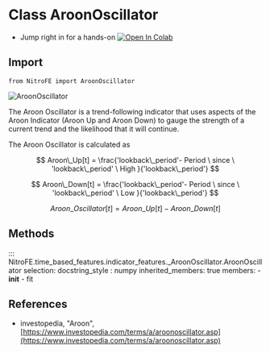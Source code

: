 
# Class AroonOscillator

* Jump right in for a hands-on [![Open In Colab](https://camo.githubusercontent.com/52feade06f2fecbf006889a904d221e6a730c194/68747470733a2f2f636f6c61622e72657365617263682e676f6f676c652e636f6d2f6173736574732f636f6c61622d62616467652e737667)](https://colab.research.google.com/drive/1dfE41z5YhHfrbybV3ZWu6cwyPKmRgqek?usp=sharing)

## Import
`
from NitroFE import AroonOscillator
`

![AroonOscillator](https://media.giphy.com/media/4ZsySSakheySRgatvI/giphy.gif)


The Aroon Oscillator is a trend-following indicator that uses aspects of the Aroon Indicator (Aroon Up and Aroon Down) to gauge the strength of a current trend and the likelihood that it will continue.

The Aroon Oscillator is calculated as 

$$
Aroon\_Up[t] = \frac{'lookback\_period'- Period \ since \ 'lookback\_period' \ High }{'lookback\_period'}
$$

$$
Aroon\_Down[t] = \frac{'lookback\_period'- Period \ since \ 'lookback\_period' \ Low }{'lookback\_period'}
$$

$$
Aroon\_Oscillator[t] = Aroon\_Up[t] - Aroon\_Down[t] 
$$

## Methods

::: NitroFE.time_based_features.indicator_features._AroonOscillator.AroonOscillator
    selection:
        docstring_style : numpy
        inherited_members: true
        members:
        - __init__
        - fit

References
----------
* investopedia, "Aroon",
    [https://www.investopedia.com/terms/a/aroonoscillator.asp](https://www.investopedia.com/terms/a/aroonoscillator.asp)